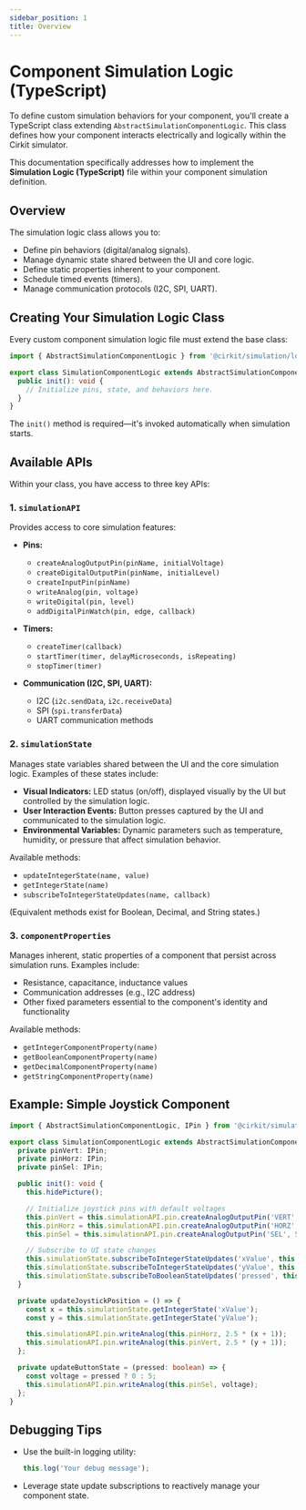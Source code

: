 ```yaml
---
sidebar_position: 1
title: Overview
---
```


# Component Simulation Logic (TypeScript)

To define custom simulation behaviors for your component, you'll create a TypeScript class extending `AbstractSimulationComponentLogic`. This class defines how your component interacts electrically and logically within the Cirkit simulator.

This documentation specifically addresses how to implement the **Simulation Logic (TypeScript)** file within your component simulation definition.

## Overview

The simulation logic class allows you to:

- Define pin behaviors (digital/analog signals).
- Manage dynamic state shared between the UI and core logic.
- Define static properties inherent to your component.
- Schedule timed events (timers).
- Manage communication protocols (I2C, SPI, UART).

## Creating Your Simulation Logic Class

Every custom component simulation logic file must extend the base class:

```typescript
import { AbstractSimulationComponentLogic } from '@cirkit/simulation/logic';

export class SimulationComponentLogic extends AbstractSimulationComponentLogic {
  public init(): void {
    // Initialize pins, state, and behaviors here.
  }
}
```

The `init()` method is required—it's invoked automatically when simulation starts.

## Available APIs

Within your class, you have access to three key APIs:

### 1. `simulationAPI`

Provides access to core simulation features:

- **Pins:**

  - `createAnalogOutputPin(pinName, initialVoltage)`
  - `createDigitalOutputPin(pinName, initialLevel)`
  - `createInputPin(pinName)`
  - `writeAnalog(pin, voltage)`
  - `writeDigital(pin, level)`
  - `addDigitalPinWatch(pin, edge, callback)`

- **Timers:**

  - `createTimer(callback)`
  - `startTimer(timer, delayMicroseconds, isRepeating)`
  - `stopTimer(timer)`

- **Communication (I2C, SPI, UART):**

  - I2C (`i2c.sendData`, `i2c.receiveData`)
  - SPI (`spi.transferData`)
  - UART communication methods

### 2. `simulationState`

Manages state variables shared between the UI and the core simulation logic. Examples of these states include:

- **Visual Indicators:** LED status (on/off), displayed visually by the UI but controlled by the simulation logic.
- **User Interaction Events:** Button presses captured by the UI and communicated to the simulation logic.
- **Environmental Variables:** Dynamic parameters such as temperature, humidity, or pressure that affect simulation behavior.

Available methods:

- `updateIntegerState(name, value)`
- `getIntegerState(name)`
- `subscribeToIntegerStateUpdates(name, callback)`

(Equivalent methods exist for Boolean, Decimal, and String states.)

### 3. `componentProperties`

Manages inherent, static properties of a component that persist across simulation runs. Examples include:

- Resistance, capacitance, inductance values
- Communication addresses (e.g., I2C address)
- Other fixed parameters essential to the component's identity and functionality

Available methods:

- `getIntegerComponentProperty(name)`
- `getBooleanComponentProperty(name)`
- `getDecimalComponentProperty(name)`
- `getStringComponentProperty(name)`

## Example: Simple Joystick Component

```typescript
import { AbstractSimulationComponentLogic, IPin } from '@cirkit/simulation/logic';

export class SimulationComponentLogic extends AbstractSimulationComponentLogic {
  private pinVert: IPin;
  private pinHorz: IPin;
  private pinSel: IPin;

  public init(): void {
    this.hidePicture();

    // Initialize joystick pins with default voltages
    this.pinVert = this.simulationAPI.pin.createAnalogOutputPin('VERT', 2.5);
    this.pinHorz = this.simulationAPI.pin.createAnalogOutputPin('HORZ', 2.5);
    this.pinSel = this.simulationAPI.pin.createAnalogOutputPin('SEL', 5);

    // Subscribe to UI state changes
    this.simulationState.subscribeToIntegerStateUpdates('xValue', this.updateJoystickPosition);
    this.simulationState.subscribeToIntegerStateUpdates('yValue', this.updateJoystickPosition);
    this.simulationState.subscribeToBooleanStateUpdates('pressed', this.updateButtonState);
  }

  private updateJoystickPosition = () => {
    const x = this.simulationState.getIntegerState('xValue');
    const y = this.simulationState.getIntegerState('yValue');

    this.simulationAPI.pin.writeAnalog(this.pinHorz, 2.5 * (x + 1));
    this.simulationAPI.pin.writeAnalog(this.pinVert, 2.5 * (y + 1));
  };

  private updateButtonState = (pressed: boolean) => {
    const voltage = pressed ? 0 : 5;
    this.simulationAPI.pin.writeAnalog(this.pinSel, voltage);
  };
}
```

## Debugging Tips

- Use the built-in logging utility:
  ```typescript
  this.log('Your debug message');
  ```
- Leverage state update subscriptions to reactively manage your component state.
